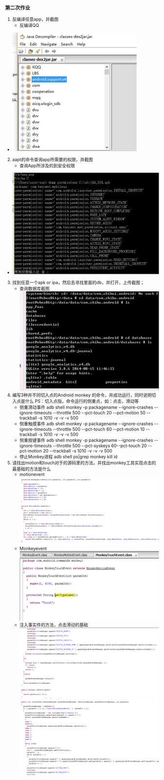 ### 第二次作业 
 1. 反编译任意app，并截图   
    * 反编译QQ
  * ![反编译QQ](https://github.com/Test-Seven/Yanjiankai/blob/master/20160306/shortscreen/decompilation_qq.png)
 2. aapt的命令查询app所需要的权限，并截图
    * 查询App所涉及的到安全权限
 * ![查询App的权限](https://github.com/Test-Seven/Yanjiankai/blob/master/20160306/shortscreen/aaptcheckpermission1.png)
 3. 找到任意一个apk or ipa，然后去寻找里面的db，并打开，上传截图；
    * 查询数据库截图
   ![查询数据库截图](https://github.com/Test-Seven/Yanjiankai/blob/master/20160306/shortscreen/checkdatabases.png)
 4. 编写3种并不同切入点的Android monkey 的命令，并成功运行，同时说明切入点是什么
   PS：切入点指，命令运行的侧重点，如：点击，滑动等
    * 侧重滑动事件 adb shell monkey -p packagename  --ignore-crashes --ignore-timeouts --throttle 500 --pct-touch 20 --pct-motion 50 --trackball -s 1010 -v -v -v 500
    * 侧重触摸事件 adb shell monkey -p packagename --ignore-crashes --ignore-timeouts --throttle 500 --pct-touch 60 --pct-motion 10 --trackball -s 1010 -v -v -v 500
    * 侧重按键事件 adb shell monkey -p packagename --ignore-crashes --ignore-timeouts --throttle 500 --pct-syskeys  60--pct-touch 20 --pct-motion 20 --trackball -s 1010 -v -v -v 500
    * 停止Monkey进程
adb shell
ps|grep monkey
kill id
 5. 请找出motion和touch对于的源码里的方法，并找出monkey工具实现点击的最基础的方法是什么
    * motionevent
   ![motionevent](https://github.com/Test-Seven/Yanjiankai/blob/master/20160306/shortscreen/MonkeyMotionEvent.png)
    * Monkeyevent
   ![Monkeyevent](https://github.com/Test-Seven/Yanjiankai/blob/master/20160306/shortscreen/MonkeyTouc.png)
    * 注入事实件的方法，点击滑动的基础
   ![addevent](https://github.com/Test-Seven/Yanjiankai/blob/master/20160306/shortscreen/addevent1.png)
   ![addevent](https://github.com/Test-Seven/Yanjiankai/blob/master/20160306/shortscreen/addevent2.png)
